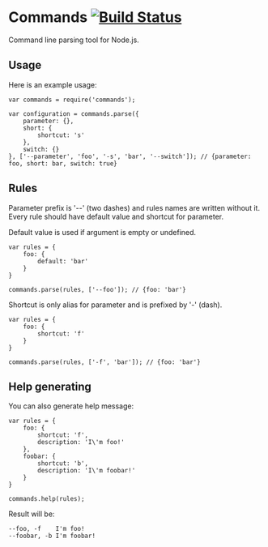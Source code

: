 # Commands [![Build Status](https://travis-ci.org/Elerium/Commands.png)](https://travis-ci.org/jmalena/Commands) #
Command line parsing tool for Node.js.

## Usage ##

Here is an example usage:
```
var commands = require('commands');

var configuration = commands.parse({
	parameter: {},
	short: {
		shortcut: 's'
	},
	switch: {}
}, ['--parameter', 'foo', '-s', 'bar', '--switch']); // {parameter: foo, short: bar, switch: true}
```

## Rules ##
Parameter prefix is '--' (two dashes) and rules names are written without it. Every rule should have default value and shortcut for parameter.

Default value is used if argument is empty or undefined.
```
var rules = {
	foo: {
		default: 'bar'
	}
}

commands.parse(rules, ['--foo']); // {foo: 'bar'}
```

Shortcut is only alias for parameter and is prefixed by '-' (dash).
```
var rules = {
	foo: {
		shortcut: 'f'
	}
}

commands.parse(rules, ['-f', 'bar']); // {foo: 'bar'}
```

## Help generating ##
You can also generate help message:
```
var rules = {
	foo: {
		shortcut: 'f',
		description: 'I\'m foo!'
	},
	foobar: {
		shortcut: 'b',
		description: 'I\'m foobar!'
	}
}

commands.help(rules);
```

Result will be:
```
--foo, -f    I'm foo!
--foobar, -b I'm foobar!
```

